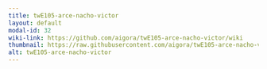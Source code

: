 ```yaml
---
title: twE105-arce-nacho-victor
layout: default
modal-id: 32
wiki-link: https://github.com/aigora/twE105-arce-nacho-victor/wiki
thumbnail: https://raw.githubusercontent.com/aigora/twE105-arce-nacho-victor/master/CATALOGO.png
alt: twE105-arce-nacho-victor
---
```

